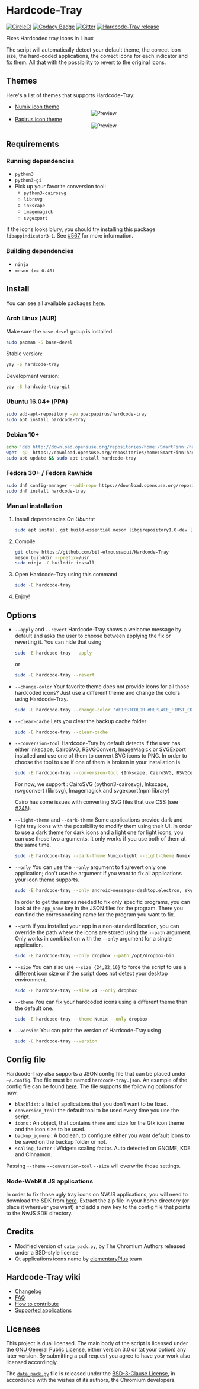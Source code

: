 # Hardcode-Tray

[![CircleCI](https://circleci.com/gh/RogueScholar/Hardcode-Tray/tree/master.svg?style=svg)](https://circleci.com/gh/RogueScholar/Hardcode-Tray/tree/master)
[![Codacy Badge](https://api.codacy.com/project/badge/Grade/4d5c0768b874407bb1dcc2f928899ba5)](https://www.codacy.com/app/bil-elmoussaoui/Hardcode-Tray?utm_source=github.com&utm_medium=referral&utm_content=bil-elmoussaoui/Hardcode-Tray&utm_campaign=Badge_Grade)
[![Gitter](https://img.shields.io/gitter/room/nwjs/nw.js.svg)](https://gitter.im/Hardcode-Tray/Lobby?utm_source=share-link&utm_medium=link&utm_campaign=share-link)
[![Hardcode-Tray
release](https://img.shields.io/badge/release-v4.3-blue.svg)](https://github.com/bilelmoussaoui/Hardcode-Tray/releases)

Fixes Hardcoded tray icons in Linux

The script will automatically detect your default theme, the correct icon size,
the hard-coded applications, the correct icons for each indicator and fix them.
All that with the possibility to revert to the original icons.

## Themes

Here's a list of themes that supports Hardcode-Tray:

 - [Numix icon theme](https://github.com/numixproject/numix-icon-theme)
   <div align="center"><img src="screenshots/numix.png" alt="Preview" /></div>
 - [Papirus icon theme](https://github.com/PapirusDevelopmentTeam/papirus-icon-theme)
   <div align="center"><img src="screenshots/papirus.png" alt="Preview" /></div>

## Requirements

### Running dependencies

 - `python3`
 - `python3-gi`
 - Pick up your favorite conversion tool:
   - `python3-cairosvg`
   - `librsvg`
   - `inkscape`
   - `imagemagick`
   - `svgexport`

If the icons looks blury, you should try installing this package
`libappindicator3-1`. See
[#567](https://github.com/bilelmoussaoui/Hardcode-Tray/issues/567) for
more information.

### Building dependencies

 - `ninja`
 - `meson (>= 0.40)`

## Install

You can see all available packages [here](https://software.opensuse.org/download.html?project=home%3ASmartFinn%3Ahardcode-tray&package=hardcode-tray).

### Arch Linux (AUR)

Make sure the `base-devel` group is installed:

```bash
sudo pacman -S base-devel
```

Stable version:

```bash
yay -S hardcode-tray
```

Development version:

```bash
yay -S hardcode-tray-git
```

### Ubuntu 16.04+ (PPA)

```bash
sudo add-apt-repository -yu ppa:papirus/hardcode-tray
sudo apt install hardcode-tray
```

### Debian 10+

```bash
echo 'deb http://download.opensuse.org/repositories/home:/SmartFinn:/hardcode-tray/Debian_$(lsb_release -rs)/ /' | sudo tee /etc/apt/sources.list.d/hardcode-tray.list
wget -qO- https://download.opensuse.org/repositories/home:SmartFinn:hardcode-tray/Debian_$(lsb_release -rs)/Release.key | sudo apt-key add -
sudo apt update && sudo apt install hardcode-tray
```

### Fedora 30+ / Fedora Rawhide

```bash
sudo dnf config-manager --add-repo https://download.opensuse.org/repositories/home:SmartFinn:hardcode-tray/Fedora_$(rpm -E %fedora)/home:SmartFinn:hardcode-tray.repo
sudo dnf install hardcode-tray
```

### Manual installation

 1. Install dependencies
    _On Ubuntu:_
    ```bash
    sudo apt install git build-essential meson libgirepository1.0-dev libgtk-3-dev python3 python3-gi gir1.2-rsvg-2.0 librsvg2-bin gir1.2-gtk-3.0
    ```
 1. Compile
    ```bash
    git clone https://github.com/bil-elmoussaoui/Hardcode-Tray
    meson builddir --prefix=/usr
    sudo ninja -C builddir install
    ```
 1. Open Hardcode-Tray using this command
    ```bash
    sudo -E hardcode-tray
    ```
 1. Enjoy!

## Options

 - `--apply` and `--revert`
   Hardcode-Tray shows a welcome message by default and asks the user to choose
   between applying the fix or reverting it. You can hide that using

   ```bash
   sudo -E hardcode-tray --apply
   ```

   or

   ```bash
   sudo -E hardcode-tray --revert
   ```

 - `--change-color`
   Your favorite theme does not provide icons for all those hardcoded icons? Just
   use a different theme and change the colors using Hardcode-Tray.

   ```bash
   sudo -E hardcode-tray --change-color "#FIRSTCOLOR #REPLACE_FIRST_COLOR" "#SECONDCOLOR #REPLACE_SECOND_COLOR"...
   ```

 - `--clear-cache`
   Lets you clear the backup cache folder

   ```bash
   sudo -E hardcode-tray --clear-cache
   ```

 - `--conversion-tool`
   Hardcode-Tray by default detects if the user has either Inkscape, CairoSVG,
   RSVGConvert, ImageMagick or SVGExport installed and use one of them to convert
   SVG icons to PNG. In order to choose the tool to use if one of them is broken in
   your installation is

   ```bash
   sudo -E hardcode-tray --conversion-tool {Inkscape, CairoSVG, RSVGConvert, ImageMagick, SVGExport}
   ```

   For now, we support : CairoSVG (python3-cairosvg), Inkscape, rsvgconvert
   (librsvg), Imagemagick and svgexport(npm library)

   Cairo has some issues with converting SVG files that use CSS (see
   [#245](https://github.com/bil-elmoussaoui/Hardcode-Tray/issues/245)).

 - `--light-theme` and `--dark-theme`
   Some applications provide dark and light tray icons with the possibility to
   modify them using their UI. In order to use a dark theme for dark icons and a
   light one for light icons, you can use those two arguments. It only works if you
   use both of them at the same time.

   ```bash
   sudo -E hardcode-tray --dark-theme Numix-light --light-theme Numix
   ```

 - `--only`
   You can use the `--only` argument to fix/revert only one application; don't use
   the argument if you want to fix all applications your icon theme supports.

   ```bash
   sudo -E hardcode-tray --only android-messages-desktop.electron, skypeforlinux
   ```

   In order to get the names needed to fix only specific programs, you can look at
   the `app_name` key in the JSON files for the program. There you can find the
   corresponding name for the program you want to fix.

 - `--path`
   If you installed your app in a non-standard location, you can override the path
   where the icons are stored using the `--path` argument. Only works in
   combination with the `--only` argument for a single application.

   ```bash
   sudo -E hardcode-tray --only dropbox --path /opt/dropbox-bin
   ```

 - `--size`
   You can also use `--size {24,22,16}` to force the script to use a different icon
   size or if the script does not detect your desktop environment.

   ```bash
   sudo -E hardcode-tray --size 24 --only dropbox
   ```

 - `--theme`
   You can fix your hardcoded icons using a different theme than the default one.

   ```bash
   sudo -E hardcode-tray --theme Numix --only dropbox
   ```

 - `--version`
   You can print the version of Hardcode-Tray using

   ```bash
   sudo -E hardcode-tray --version
   ```

## Config file

Hardcode-Tray also supports a JSON config file that can be placed under
`~/.config`. The file must be named `hardcode-tray.json`. An example of the
config file can be found
[here](https://github.com/bil-elmoussaoui/Hardcode-Tray/blob/master/data/config.json).
The file supports the following options for now.

 - `blacklist`: a list of applications that you don't want to be fixed.
 - `conversion_tool`: the default tool to be used every time you use the script.
 - `icons` : An object, that contains `theme` and `size` for the Gtk icon theme
   and the icon size to be used.
 - `backup_ignore` : A boolean, to configure either you want default icons to be
   saved on the backup folder or not.
 - `scaling_factor` : Widgets scaling factor. Auto detected on GNOME, KDE and
   Cinnamon.

Passing `--theme` `--conversion-tool` `--size` will overwrite those settings.

### Node-WebKit JS applications

In order to fix those ugly tray icons on NWJS applications, you will need to
download the SDK from [here](https://nwjs.io/downloads/). Extract the zip file
in your home directory (or place it wherever you want) and add a new key to the
config file that points to the NwJS SDK directory.

## Credits

 - Modified version of `data_pack.py`, by The Chromium Authors released under a
   BSD-style license
 - Qt applications icons name by
   [elementaryPlus](https://github.com/mank319/elementaryPlus) team

## Hardcode-Tray wiki

 - [Changelog](https://github.com/bil-elmoussaoui/Hardcode-Tray/wiki/Changelog)
 - [FAQ](https://github.com/bil-elmoussaoui/Hardcode-Tray/wiki/FAQ)
 - [How to contribute](https://github.com/bil-elmoussaoui/Hardcode-Tray/wiki/How-to-contribute)
 - [Supported applications](https://github.com/bil-elmoussaoui/Hardcode-Tray/wiki/Supported-applications)

## Licenses

This project is dual licensed. The main body of the script is licensed under
the [GNU General Public License](LICENSE), either version 3.0 or (at your
option) any later version. By submitting a pull request you agree to have your
work also licensed accordingly.

The [`data_pack.py`](HardcodeTray/modules/applications/helpers/data_pack.py)
file is released under the [BSD-3-Clause License](LICENSE), in accordance with
the wishes of its authors, the Chromium developers.
